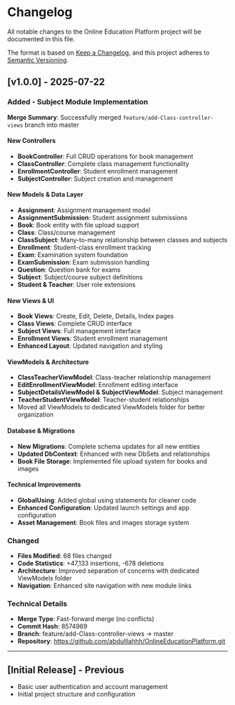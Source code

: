 # Changelog

All notable changes to the Online Education Platform project will be documented in this file.

The format is based on [Keep a Changelog](https://keepachangelog.com/en/1.0.0/),
and this project adheres to [Semantic Versioning](https://semver.org/spec/v2.0.0.html).

## [v1.0.0] - 2025-07-22

### Added - Subject Module Implementation
**Merge Summary**: Successfully merged `feature/add-Class-controller-views` branch into master

#### New Controllers
- **BookController**: Full CRUD operations for book management
- **ClassController**: Complete class management functionality 
- **EnrollmentController**: Student enrollment management
- **SubjectController**: Subject creation and management

#### New Models & Data Layer
- **Assignment**: Assignment management model
- **AssignmentSubmission**: Student assignment submissions
- **Book**: Book entity with file upload support
- **Class**: Class/course management
- **ClassSubject**: Many-to-many relationship between classes and subjects
- **Enrollment**: Student-class enrollment tracking
- **Exam**: Examination system foundation
- **ExamSubmission**: Exam submission handling
- **Question**: Question bank for exams
- **Subject**: Subject/course subject definitions
- **Student & Teacher**: User role extensions

#### New Views & UI
- **Book Views**: Create, Edit, Delete, Details, Index pages
- **Class Views**: Complete CRUD interface
- **Subject Views**: Full management interface
- **Enrollment Views**: Student enrollment management
- **Enhanced Layout**: Updated navigation and styling

#### ViewModels & Architecture
- **ClassTeacherViewModel**: Class-teacher relationship management
- **EditEnrollmentViewModel**: Enrollment editing interface
- **SubjectDetailsViewModel & SubjectViewModel**: Subject management
- **TeacherStudentViewModel**: Teacher-student relationships
- Moved all ViewModels to dedicated ViewModels folder for better organization

#### Database & Migrations
- **New Migrations**: Complete schema updates for all new entities
- **Updated DbContext**: Enhanced with new DbSets and relationships
- **Book File Storage**: Implemented file upload system for books and images

#### Technical Improvements
- **GlobalUsing**: Added global using statements for cleaner code
- **Enhanced Configuration**: Updated launch settings and app configuration
- **Asset Management**: Book files and images storage system

### Changed
- **Files Modified**: 68 files changed
- **Code Statistics**: +47,133 insertions, -678 deletions
- **Architecture**: Improved separation of concerns with dedicated ViewModels folder
- **Navigation**: Enhanced site navigation with new module links

### Technical Details
- **Merge Type**: Fast-forward merge (no conflicts)
- **Commit Hash**: 8574969
- **Branch**: feature/add-Class-controller-views → master
- **Repository**: https://github.com/abdulllahhh/OnlineEducationPlatform.git

---

## [Initial Release] - Previous
- Basic user authentication and account management
- Initial project structure and configuration
